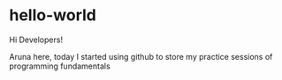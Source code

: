 # hello-world

Hi Developers!

Aruna here, today I started using github to store my practice sessions of programming fundamentals
